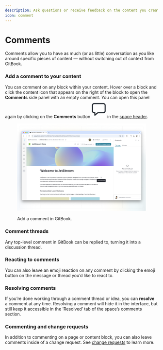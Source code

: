 ```yaml
---
description: Ask questions or receive feedback on the content you create in GitBook.
icon: comment
---
```


# Comments

Comments allow you to have as much (or as little) conversation as you like around specific pieces of content — without switching out of context from GitBook.

### Add a comment to your content <a href="#comment-within-your-content" id="comment-within-your-content"></a>

You can comment on any block within your content. Hover over a block and click the content icon that appears on the right of the block to open the **Comments** side panel with an empty comment. You can open this panel again by clicking on the **Comments** button <picture><source srcset="../.gitbook/assets/comments-dark.png" media="(prefers-color-scheme: dark)"><img src="../.gitbook/assets/comments-light.png" alt="" data-size="line"></picture> in the [space header](../published-documentation/editor/navigation.md#space-header).

<figure><img src="../.gitbook/assets/collaboration-comments.png" alt=""><figcaption><p>Add a comment in GitBook.</p></figcaption></figure>

### Comment threads

Any top-level comment in GitBook can be replied to, turning it into a discussion thread.

### Reacting to comments

You can also leave an emoji reaction on any comment by clicking the emoji button on the message or thread you’d like to react to.

### Resolving comments

If you’re done working through a comment thread or idea, you can **resolve** a comment at any time. Resolving a comment will hide it in the interface, but still keep it accessible in the ’Resolved’ tab of the space’s comments section.

### Commenting and change requests

In addition to commenting on a page or content block, you can also leave comments inside of a change request. See [change requests](change-requests.md) to learn more.
